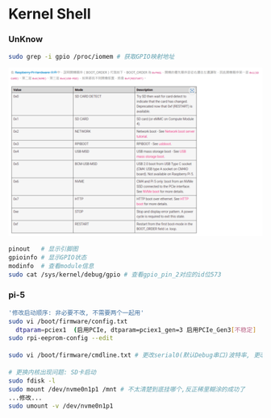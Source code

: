 # Kernel Shell

### UnKnow

```bash
sudo grep -i gpio /proc/iomem # 获取GPIO映射地址

```

![](image/image_4eoXQdG1-D.png)

```bash
pinout   # 显示引脚图
gpioinfo # 显示GPIO状态
modinfo  # 查看module信息
sudo cat /sys/kernel/debug/gpio # 查看gpio_pin_2对应的id位573
```

### pi-5

```bash
'修改启动顺序: 非必要不改, 不需要两个一起用'
sudo vi /boot/firmware/config.txt
  dtparam=pciex1  (启用PCIe, dtparam=pciex1_gen=3 启用PCIe_Gen3[不稳定]
sudo rpi-eeprom-config --edit

sudo vi /boot/firmware/cmdline.txt # 更改serial0(默认Debug串口)波特率, 更改之后等待重启完毕

# 更换内核出现问题: SD卡启动
sudo fdisk -l
sudo mount /dev/nvme0n1p1 /mnt # 不太清楚到底挂哪个,反正稀里糊涂的成功了
...修改...
sudo umount -v /dev/nvme0n1p1

```
